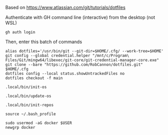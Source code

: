 Based on https://www.atlassian.com/git/tutorials/dotfiles

Authenticate with GH command line (interactive) from the desktop (not WSL)
```
gh auth login
```

Then, enter this batch of commands
```
alias dotfiles='/usr/bin/git --git-dir=$HOME/.cfg/ --work-tree=$HOME'
git config --global credential.helper "/mnt/c/Program\ Files/Git/mingw64/libexec/git-core/git-credential-manager-core.exe"
git clone --bare "https://github.com/RobCannon/dotfiles.git" $HOME/.cfg
dotfiles config --local status.showUntrackedFiles no
dotfiles checkout -f main

.local/bin/init-os

.local/bin/update-os

.local/bin/init-repos

source ~/.bash_profile
```

```
sudo usermod -aG docker $USER
newgrp docker
```